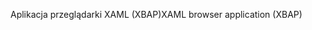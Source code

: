 <span data-ttu-id="d856e-101">Aplikacja przeglądarki XAML (XBAP)</span><span class="sxs-lookup"><span data-stu-id="d856e-101">XAML browser application (XBAP)</span></span>